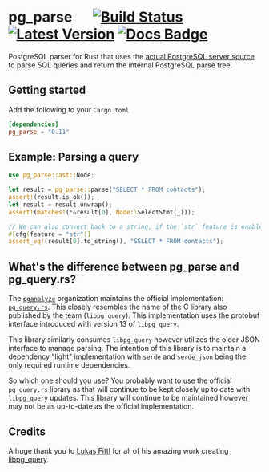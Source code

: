 pg_parse &emsp; [![Build Status]][actions] [![Latest Version]][crates.io] [![Docs Badge]][docs]
===========

[Build Status]: https://img.shields.io/endpoint.svg?url=https%3A%2F%2Factions-badge.atrox.dev%2Fpaupino%2Fpg_parse%2Fbadge&label=build&logo=none
[actions]: https://actions-badge.atrox.dev/paupino/pg_parse/goto
[Latest Version]: https://img.shields.io/crates/v/pg_parse.svg
[crates.io]: https://crates.io/crates/pg_parse
[Docs Badge]: https://docs.rs/pg_parse/badge.svg
[docs]: https://docs.rs/pg_parse

PostgreSQL parser for Rust that uses the [actual PostgreSQL server source]((https://github.com/pganalyze/libpg_query)) to parse 
SQL queries and return the internal PostgreSQL parse tree.

## Getting started

Add the following to your `Cargo.toml`

```toml
[dependencies]
pg_parse = "0.11"
```

## Example: Parsing a query

```rust
use pg_parse::ast::Node;

let result = pg_parse::parse("SELECT * FROM contacts");
assert!(result.is_ok());
let result = result.unwrap();
assert!(matches!(*&result[0], Node::SelectStmt(_)));

// We can also convert back to a string, if the `str` feature is enabled (enabled by default).
#[cfg(feature = "str")]
assert_eq!(result[0].to_string(), "SELECT * FROM contacts");
```

## What's the difference between pg_parse and pg_query.rs?

The [`pganalyze`](https://github.com/pganalyze/) organization maintains the official implementation: [`pg_query.rs`](https://github.com/pganalyze/pg_query.rs). This
closely resembles the name of the C library also published by the team (`libpg_query`). This implementation uses the protobuf 
interface introduced with version 13 of `libpg_query`.

This library similarly consumes `libpg_query` however utilizes the older JSON interface to manage parsing. The intention of this library
is to maintain a dependency "light" implementation with `serde` and `serde_json` being the only required runtime dependencies. 

So which one should you use? You probably want to use the official `pg_query.rs` library as that will continue to be 
kept closely up to date with `libpg_query` updates. This library will continue to be maintained however may not be as up-to-date as the official implementation.

## Credits

A huge thank you to [Lukas Fittl](https://github.com/lfittl) for all of his amazing work creating [libpg_query](https://github.com/pganalyze/libpg_query).
